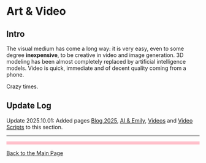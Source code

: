 # Art & Video

## Intro

The visual medium has come a long way: it is very easy, even to some degree **inexpensive**, to be creative in video and image generation. 3D modeling has been almost completely replaced by artificial intelligence models. Video is quick, immediate and of decent quality coming from a phone.

Crazy times.

## Update Log

Update 2025.10.01: Added pages [Blog 2025](/visual/Blog25.md), [AI & Emily](/visual/Emilyai.md), [Videos](/visual/Videos.md) and [Video Scripts](/visual/VScripts.md) to this section.

---



<hr style="height:8px;border-width:0;color:pink;background-color:pink">

[Back to the Main Page](../index.md)
